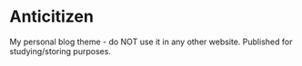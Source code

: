 # Anticitizen

My personal blog theme - do NOT use it in any other website. Published for studying/storing purposes.